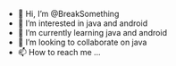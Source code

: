 - 👋 Hi, I’m @BreakSomething
- 👀 I’m interested in java and android
- 🌱 I’m currently learning java and android
- 💞️ I’m looking to collaborate on java
- 📫 How to reach me ...

<!---
BreakSomething/BreakSomething is a ✨ special ✨ repository because its `README.md` (this file) appears on your GitHub profile.
You can click the Preview link to take a look at your changes.
--->
